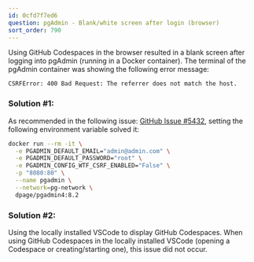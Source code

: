 ```yaml
---
id: 0cfd7f7ed6
question: pgAdmin - Blank/white screen after login (browser)
sort_order: 790
---
```


Using GitHub Codespaces in the browser resulted in a blank screen after logging into pgAdmin (running in a Docker container). The terminal of the pgAdmin container was showing the following error message:

```
CSRFError: 400 Bad Request: The referrer does not match the host.
```

### Solution #1:

As recommended in the following issue: [GitHub Issue #5432](https://github.com/pgadmin-org/pgadmin4/issues/5432), setting the following environment variable solved it:

```bash
docker run --rm -it \
  -e PGADMIN_DEFAULT_EMAIL="admin@admin.com" \
  -e PGADMIN_DEFAULT_PASSWORD="root" \
  -e PGADMIN_CONFIG_WTF_CSRF_ENABLED="False" \
  -p "8080:80" \
  --name pgadmin \
  --network=pg-network \
  dpage/pgadmin4:8.2
```

### Solution #2:

Using the locally installed VSCode to display GitHub Codespaces. When using GitHub Codespaces in the locally installed VSCode (opening a Codespace or creating/starting one), this issue did not occur.